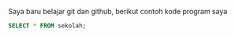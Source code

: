 Saya baru belajar git dan github, berikut contoh kode program saya
```sql
SELECT * FROM sekolah;
```
